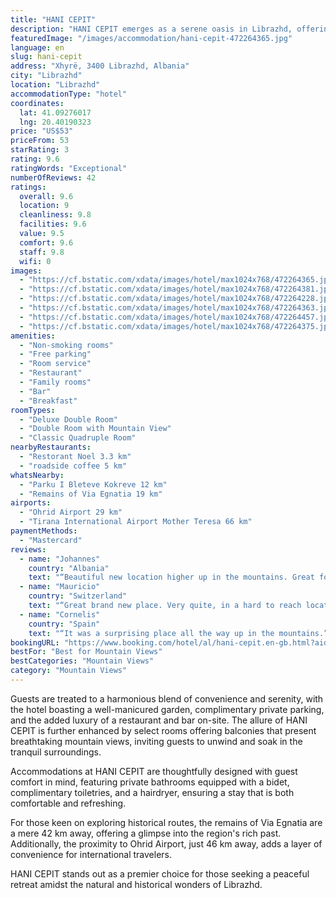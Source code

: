 ```yaml
---
title: "HANI CEPIT"
description: "HANI CEPIT emerges as a serene oasis in Librazhd, offering guests a unique blend of comfort and natural beauty."
featuredImage: "/images/accommodation/hani-cepit-472264365.jpg"
language: en
slug: hani-cepit
address: "Xhyrë, 3400 Librazhd, Albania"
city: "Librazhd"
location: "Librazhd"
accommodationType: "hotel"
coordinates:
  lat: 41.09276017
  lng: 20.40190323
price: "US$53"
priceFrom: 53
starRating: 3
rating: 9.6
ratingWords: "Exceptional"
numberOfReviews: 42
ratings:
  overall: 9.6
  location: 9
  cleanliness: 9.8
  facilities: 9.6
  value: 9.5
  comfort: 9.6
  staff: 9.8
  wifi: 0
images:
  - "https://cf.bstatic.com/xdata/images/hotel/max1024x768/472264365.jpg?k=f67f64d2edcdc30c5090ae4edeb069527a87371caa4ebd91ddd514dc2aa2cbb8&o=&hp=1"
  - "https://cf.bstatic.com/xdata/images/hotel/max1024x768/472264381.jpg?k=64928b7caa7c77915dcb1eb0f012dfc2fa6036810979f94c2e0949cb76b51972&o=&hp=1"
  - "https://cf.bstatic.com/xdata/images/hotel/max1024x768/472264228.jpg?k=bc255ea3cb5bdc60a1e08c5cef325754820a041c693606a7e89db32b0a7ab854&o=&hp=1"
  - "https://cf.bstatic.com/xdata/images/hotel/max1024x768/472264363.jpg?k=6a8c1556af159e9154243a47f2bcdb034b6bd6c6ec8263fc1c1f5f4cf440c6ec&o=&hp=1"
  - "https://cf.bstatic.com/xdata/images/hotel/max1024x768/472264457.jpg?k=f405dca51308a856eec7766da6a064f4fc823d15ab8871ac9ace885a1aef634b&o=&hp=1"
  - "https://cf.bstatic.com/xdata/images/hotel/max1024x768/472264375.jpg?k=ede256c07631a36d9b9e7169115e70cb143ad75fdd2812407ad5f8d13dd09470&o=&hp=1"
amenities:
  - "Non-smoking rooms"
  - "Free parking"
  - "Room service"
  - "Restaurant"
  - "Family rooms"
  - "Bar"
  - "Breakfast"
roomTypes:
  - "Deluxe Double Room"
  - "Double Room with Mountain View"
  - "Classic Quadruple Room"
nearbyRestaurants:
  - "Restorant Noel 3.3 km"
  - "roadside coffee 5 km"
whatsNearby:
  - "Parku I Bleteve Kokreve 12 km"
  - "Remains of Via Egnatia 19 km"
airports:
  - "Ohrid Airport 29 km"
  - "Tirana International Airport Mother Teresa 66 km"
paymentMethods:
  - "Mastercard"
reviews:
  - name: "Johannes"
    country: "Albania"
    text: "“Beautiful new location higher up in the mountains. Great for a day hike to great views and pure nature. Great food in the restaurant with a local traditional cuisine for very reasonable prices. Our dog loved the freedom on the ground and was...”"
  - name: "Mauricio"
    country: "Switzerland"
    text: "“Great brand new place. Very quite, in a hard to reach location but amazing panoramas. Restaurant and food are first class. Very tradicional place. Very friendly personel.”"
  - name: "Cornelis"
    country: "Spain"
    text: "“It was a surprising place all the way up in the mountains.”"
bookingURL: "https://www.booking.com/hotel/al/hani-cepit.en-gb.html?aid=8035640"
bestFor: "Best for Mountain Views"
bestCategories: "Mountain Views"
category: "Mountain Views"
---
```


Guests are treated to a harmonious blend of convenience and serenity, with the hotel boasting a well-manicured garden, complimentary private parking, and the added luxury of a restaurant and bar on-site. The allure of HANI CEPIT is further enhanced by select rooms offering balconies that present breathtaking mountain views, inviting guests to unwind and soak in the tranquil surroundings.

Accommodations at HANI CEPIT are thoughtfully designed with guest comfort in mind, featuring private bathrooms equipped with a bidet, complimentary toiletries, and a hairdryer, ensuring a stay that is both comfortable and refreshing.

For those keen on exploring historical routes, the remains of Via Egnatia are a mere 42 km away, offering a glimpse into the region's rich past. Additionally, the proximity to Ohrid Airport, just 46 km away, adds a layer of convenience for international travelers.

HANI CEPIT stands out as a premier choice for those seeking a peaceful retreat amidst the natural and historical wonders of Librazhd.